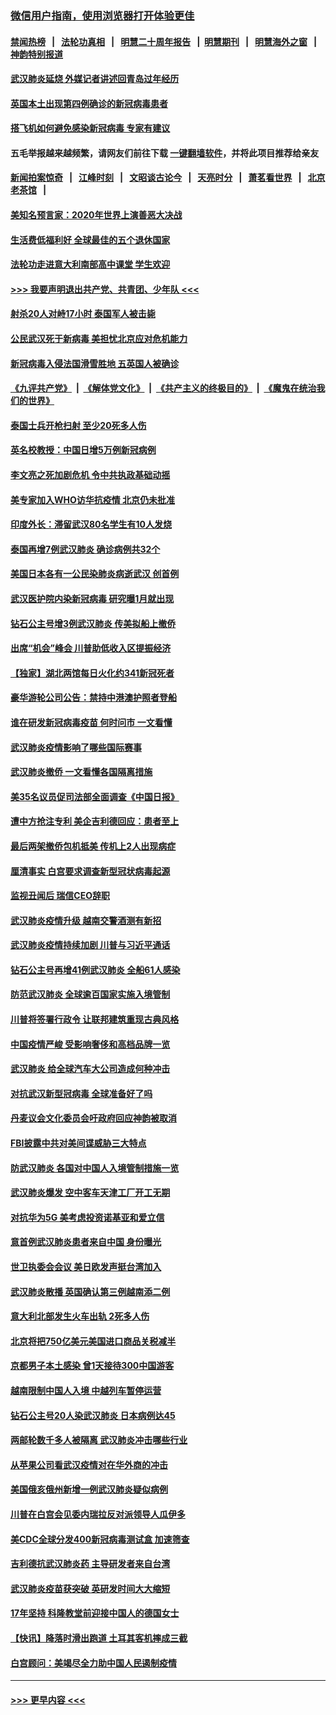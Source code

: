 ### [微信用户指南，使用浏览器打开体验更佳](https://github.com/gfw-breaker/banned-news1/blob/master/indexes/wechat-guide.md?t=0)
#### [禁闻热榜](热点新闻.md?t=0)  &nbsp;&nbsp;|&nbsp;&nbsp; [法轮功真相](https://github.com/gfw-breaker/truth/blob/master/README.md?t=0) &nbsp;&nbsp;|&nbsp;&nbsp; [明慧二十周年报告](https://github.com/gfw-breaker/mh-reports/blob/master/README.md?t=0) &nbsp;&nbsp;|&nbsp;&nbsp;[明慧期刊](https://github.com/gfw-breaker/mh-qikan) &nbsp;&nbsp;|&nbsp;&nbsp; [明慧海外之窗](https://github.com/gfw-breaker/mh-news/blob/master/README.md?t=0) &nbsp;&nbsp;|&nbsp;&nbsp; [神韵特别报道](https://github.com/gfw-breaker/mh-news/blob/master/shenyun.md?t=0)
#### [武汉肺炎延烧 外媒记者讲述回青岛过年经历](../pages/nsc418/n11856159.md?t=02100033) 
#### [英国本土出现第四例确诊的新冠病毒患者](../pages/nsc418/n11855930.md?t=02100033) 
#### [搭飞机如何避免感染新冠病毒 专家有建议](../pages/nsc418/n11853427.md?t=02100033) 
#### 五毛举报越来越频繁，请网友们前往下载 [一键翻墙软件](https://github.com/gfw-breaker/ssr-accounts)，并将此项目推荐给亲友
#### [新闻拍案惊奇](https://github.com/gfw-breaker/banned-news1/blob/master/pages/link4.md) &nbsp;&nbsp;|&nbsp;&nbsp; [江峰时刻](https://github.com/gfw-breaker/banned-news1/blob/master/pages/link4.md) &nbsp;&nbsp;|&nbsp;&nbsp; [文昭谈古论今](https://github.com/gfw-breaker/banned-news1/blob/master/pages/link4.md) &nbsp;&nbsp;|&nbsp;&nbsp; [天亮时分](https://github.com/gfw-breaker/banned-news1/blob/master/pages/link4.md) &nbsp;&nbsp;|&nbsp;&nbsp; [萧茗看世界](https://github.com/gfw-breaker/banned-news1/blob/master/pages/link4.md) &nbsp;&nbsp;|&nbsp;&nbsp; [北京老茶馆](https://github.com/gfw-breaker/banned-news1/blob/master/pages/link4.md) &nbsp;&nbsp;|&nbsp;&nbsp; 
#### [美知名预言家：2020年世界上演善恶大决战](../pages/nsc418/n11855418.md?t=02100033) 
#### [生活费低福利好 全球最佳的五个退休国家](../pages/nsc418/n11848347.md?t=02100033) 
#### [法轮功走进意大利南部高中课堂 学生欢迎](../pages/nsc418/n11853859.md?t=02100033) 
#### [>>> 我要声明退出共产党、共青团、少年队 <<<](https://github.com/begood0513/goodnews/blob/master/quit/letter.md) 
#### [射杀20人对峙17小时 泰国军人被击毙](../pages/nsc418/n11854869.md?t=02100033) 
#### [公民武汉死于新病毒 美担忧北京应对危机能力](../pages/nsc418/n11854331.md?t=02100033) 
#### [新冠病毒入侵法国滑雪胜地 五英国人被确诊](../pages/nsc418/n11854307.md?t=02100033) 
#### [《九评共产党》](https://github.com/begood0513/9ping.md/blob/master/README.md) &nbsp;|&nbsp; [《解体党文化》](../../../../jtdwh.md/blob/master/README.md)  &nbsp;|&nbsp; [《共产主义的终极目的》](../../../../gczydzjmd.md/blob/master/README.md) &nbsp;|&nbsp; [《魔鬼在统治我们的世界》](../../../../mgztzwmdsj.md/blob/master/README.md) 
#### [泰国士兵开枪扫射 至少20死多人伤](../pages/nsc418/n11854276.md?t=02100033) 
#### [英名校教授：中国日增5万例新冠病例](../pages/nsc418/n11854174.md?t=02100033) 
#### [李文亮之死加剧危机 令中共执政基础动摇](../pages/nsc418/n11854003.md?t=02100033) 
#### [美专家加入WHO访华抗疫情 北京仍未批准](../pages/nsc418/n11854043.md?t=02100033) 
#### [印度外长：滞留武汉80名学生有10人发烧](../pages/nsc418/n11853821.md?t=02100033) 
#### [泰国再增7例武汉肺炎 确诊病例共32个](../pages/nsc418/n11853808.md?t=02100033) 
#### [美国日本各有一公民染肺炎病逝武汉 创首例](../pages/nsc418/n11853509.md?t=02100033) 
#### [武汉医护院内染新冠病毒 研究曝1月就出现](../pages/nsc418/n11852928.md?t=02100033) 
#### [钻石公主号增3例武汉肺炎 传美拟船上撤侨](../pages/nsc418/n11853240.md?t=02100033) 
#### [出席“机会”峰会 川普助低收入区提振经济](../pages/nsc418/n11853232.md?t=02100033) 
#### [【独家】湖北两馆每日火化约341新冠死者](../pages/nsc418/n11845444.md?t=02100033) 
#### [豪华游轮公司公告：禁持中港澳护照者登船](../pages/nsc418/n11852761.md?t=02100033) 
#### [谁在研发新冠病毒疫苗 何时问市 一文看懂](../pages/nsc418/n11852840.md?t=02100033) 
#### [武汉肺炎疫情影响了哪些国际赛事](../pages/nsc418/n11852441.md?t=02100033) 
#### [武汉肺炎撤侨 一文看懂各国隔离措施](../pages/nsc418/n11844216.md?t=02100033) 
#### [美35名议员促司法部全面调查《中国日报》](../pages/nsc418/n11852435.md?t=02100033) 
#### [遭中方抢注专利 美企吉利德回应：患者至上](../pages/nsc418/n11852037.md?t=02100033) 
#### [最后两架撤侨包机抵美 传机上2人出现病症](../pages/nsc418/n11852173.md?t=02100033) 
#### [厘清事实 白宫要求调查新型冠状病毒起源](../pages/nsc418/n11852106.md?t=02100033) 
#### [监视丑闻后 瑞信CEO辞职](../pages/nsc418/n11852127.md?t=02100033) 
#### [武汉肺炎疫情升级 越南交警酒测有新招](../pages/nsc418/n11851632.md?t=02100033) 
#### [武汉肺炎疫情持续加剧 川普与习近平通话](../pages/nsc418/n11851613.md?t=02100033) 
#### [钻石公主号再增41例武汉肺炎 全船61人感染](../pages/nsc418/n11850401.md?t=02100033) 
#### [防范武汉肺炎 全球逾百国家实施入境管制](../pages/nsc418/n11850557.md?t=02100033) 
#### [川普将签署行政令 让联邦建筑重现古典风格](../pages/nsc418/n11850654.md?t=02100033) 
#### [中国疫情严峻 受影响奢侈和高档品牌一览](../pages/nsc418/n11850319.md?t=02100033) 
#### [武汉肺炎 给全球汽车大公司造成何种冲击](../pages/nsc418/n11850056.md?t=02100033) 
#### [对抗武汉新型冠病毒 全球准备好了吗](../pages/nsc418/n11850142.md?t=02100033) 
#### [丹麦议会文化委员会吁政府回应神韵被取消](../pages/nsc418/n11849312.md?t=02100033) 
#### [FBI披露中共对美间谍威胁三大特点](../pages/nsc418/n11849700.md?t=02100033) 
#### [防武汉肺炎 各国对中国人入境管制措施一览](../pages/nsc418/n11838726.md?t=02100033) 
#### [武汉肺炎爆发 空中客车天津工厂开工无期](../pages/nsc418/n11849634.md?t=02100033) 
#### [对抗华为5G 美考虑投资诺基亚和爱立信](../pages/nsc418/n11849510.md?t=02100033) 
#### [意首例武汉肺炎患者来自中国 身份曝光](../pages/nsc418/n11849454.md?t=02100033) 
#### [世卫执委会会议 美日欧发声挺台湾加入](../pages/nsc418/n11849433.md?t=02100033) 
#### [武汉肺炎散播 英国确认第三例越南添二例](../pages/nsc418/n11849439.md?t=02100033) 
#### [意大利北部发生火车出轨 2死多人伤](../pages/nsc418/n11848999.md?t=02100033) 
#### [北京将把750亿美元美国进口商品关税减半](../pages/nsc418/n11848896.md?t=02100033) 
#### [京都男子本土感染 曾1天接待300中国游客](../pages/nsc418/n11848641.md?t=02100033) 
#### [越南限制中国人入境 中越列车暂停运营](../pages/nsc418/n11847844.md?t=02100033) 
#### [钻石公主号20人染武汉肺炎 日本病例达45](../pages/nsc418/n11847823.md?t=02100033) 
#### [两邮轮数千多人被隔离 武汉肺炎冲击哪些行业](../pages/nsc418/n11847456.md?t=02100033) 
#### [从苹果公司看武汉疫情对在华外商的冲击](../pages/nsc418/n11847586.md?t=02100033) 
#### [美国俄亥俄州新增一例武汉肺炎疑似病例](../pages/nsc418/n11847714.md?t=02100033) 
#### [川普在白宫会见委内瑞拉反对派领导人瓜伊多](../pages/nsc418/n11847391.md?t=02100033) 
#### [美CDC全球分发400新冠病毒测试盒 加速筛查](../pages/nsc418/n11847260.md?t=02100033) 
#### [吉利德抗武汉肺炎药 主导研发者来自台湾](../pages/nsc418/n11847064.md?t=02100033) 
#### [武汉肺炎疫苗获突破 英研发时间大大缩短](../pages/nsc418/n11846915.md?t=02100033) 
#### [17年坚持 科隆教堂前迎接中国人的德国女士](../pages/nsc418/n11846781.md?t=02100033) 
#### [【快讯】降落时滑出跑道 土耳其客机摔成三截](../pages/nsc418/n11847021.md?t=02100033) 
#### [白宫顾问：美竭尽全力助中国人民遏制疫情](../pages/nsc418/n11846756.md?t=02100033) 

----
#### [ >>> 更早内容 <<< ](../indexes/nsc418-earlier.md)
